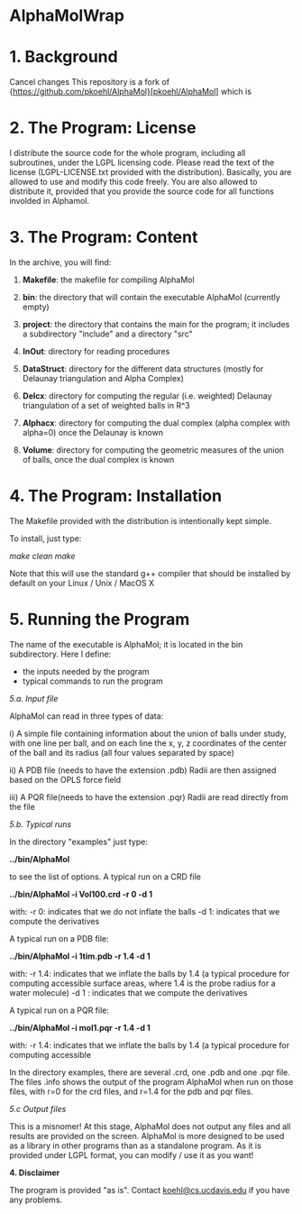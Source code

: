 # AlphaMolWrap

# **1. Background**
Cancel changes
This repository is a fork of {https://github.com/pkoehl/AlphaMol}[pkoehl/AlphaMol] which is

# **2. The Program: License**

I distribute the source code for the whole program, including all
subroutines, under the LGPL licensing code. Please read the text of
the license (LGPL-LICENSE.txt provided with the distribution). 
Basically, you are allowed to use and modify this code freely. 
You are also allowed to distribute it, provided that you provide 
the source code for all functions involded in Alphamol.

# **3. The Program: Content**

In the archive, you will find:

1. **Makefile**: the makefile for compiling AlphaMol

2. **bin**: the directory that will contain the executable AlphaMol
            (currently empty)

3. **project**: the directory that contains the main for the program; 
it includes a subdirectory "include" and a directory "src"

4. **InOut**: directory for reading procedures

5. **DataStruct**: directory for the different data structures
  (mostly for Delaunay triangulation and Alpha Complex)

6. **Delcx**: directory for computing the regular (i.e. weighted)
   Delaunay triangulation of a set of weighted balls in R^3

7. **Alphacx**: directory for computing the dual complex
(alpha complex with alpha=0) once the Delaunay is known

8. **Volume**: directory for computing the geometric
measures of the union of balls, once the dual complex is known

# **4. The Program: Installation**

The Makefile provided with the distribution is intentionally kept
simple. 

To install, just type:

*make clean*
*make*

Note that this will use the standard g++ compiler
that should be installed by default on your Linux / Unix / MacOS X

# **5. Running the Program**

The name of the executable is AlphaMol; it is located in the bin
subdirectory. Here I define:
- the inputs needed by the program
- typical commands to run the program

*5.a. Input file*

AlphaMol can read in three types of data:

i) A simple file containing information about the union of
balls under study, with one line per ball, and on each
line the x, y, z coordinates of the center of the ball
and its radius (all four values separated by space)

ii) A PDB file (needs to have the extension .pdb)
Radii are then assigned based on the OPLS force field

iii) A PQR file(needs to have the extension .pqr)
Radii are read directly from the file

*5.b. Typical runs*

In the directory "examples" just type:

**../bin/AlphaMol**

to see the list of options. A typical run on a CRD file

**../bin/AlphaMol -i Vol100.crd -r 0 -d 1**

with:
	-r 0: indicates that we do not inflate the balls
        -d 1: indicates that we compute the derivatives

A typical run on a PDB file:

**../bin/AlphaMol -i 1tim.pdb -r 1.4 -d 1**

with:
	-r 1.4: indicates that we inflate the balls by 1.4
		(a typical procedure for computing accessible
		surface areas, where 1.4 is the probe radius
		for a water molecule)
        -d 1  : indicates that we compute the derivatives

A typical run on a PQR file:

**../bin/AlphaMol -i mol1.pqr -r 1.4 -d 1**

with:
	-r 1.4: indicates that we inflate the balls by 1.4
		(a typical procedure for computing accessible

In the directory examples, there are several .crd, one .pdb
and one .pqr file. The files .info shows the output of the
program AlphaMol when run on those files, with r=0 for the
crd files, and r=1.4 for the pdb and pqr files.

*5.c Output files*

This is a misnomer! At this stage, AlphaMol does not output any files
and all results are provided on the screen. AlphaMol is more
designed to be used as a library in other programs than as 
a standalone program. As it is provided under LGPL format,
you can modify / use it as you want!

**4. Disclaimer**

The program is provided "as is". Contact koehl@cs.ucdavis.edu
if you have any problems.
